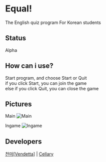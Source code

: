 # Equal!

The English quiz program For Korean students  
  
## Status
Alpha
  
## How can i use?
  
Start program, and choose Start or Quit  
if you click Start, you can join the game  
else if you click Quit, you can close the game  
  
  
## Pictures  
  
Main
![Main](https://github.com/vendettadelsangue/Equal/blob/master/image/main.png?raw=true)  
  
Ingame
![Ingame](https://github.com/vendettadelsangue/Equal/blob/master/image/ingame.png?raw=true)
  
  
## Developers
  
[천마[Vendetta]](https://github.com/vendettadelsangue) | [Cellary](https://github.com/MiRoro2)
